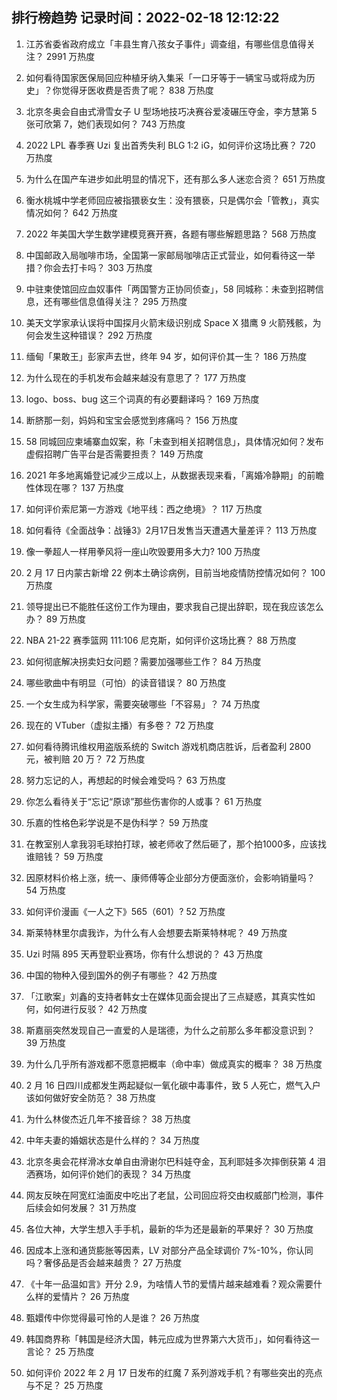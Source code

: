 
## 排行榜趋势 记录时间：2022-02-18 12:12:22
  
  1. 江苏省委省政府成立「丰县生育八孩女子事件」调查组，有哪些信息值得关注？ 2991 万热度
    
  2. 如何看待国家医保局回应种植牙纳入集采「一口牙等于一辆宝马或将成为历史」？你觉得牙医收费是否贵了呢？ 838 万热度
    
  3. 北京冬奥会自由式滑雪女子 U 型场地技巧决赛谷爱凌碾压夺金，李方慧第 5 张可欣第 7，她们表现如何？ 743 万热度
    
  4. 2022 LPL 春季赛 Uzi 复出首秀失利 BLG 1:2 iG，如何评价这场比赛？ 720 万热度
    
  5. 为什么在国产车进步如此明显的情况下，还有那么多人迷恋合资？ 651 万热度
    
  6. 衡水桃城中学老师回应被指猥亵女生：没有猥亵，只是偶尔会「管教」，真实情况如何？ 642 万热度
    
  7. 2022 年美国大学生数学建模竞赛开赛，各题有哪些解题思路？ 568 万热度
    
  8. 中国邮政入局咖啡市场，全国第一家邮局咖啡店正式营业，如何看待这一举措？你会去打卡吗？ 303 万热度
    
  9. 中驻柬使馆回应血奴事件「两国警方正协同侦查」，58 同城称：未查到招聘信息，还有哪些信息值得关注？ 295 万热度
    
  10. 美天文学家承认误将中国探月火箭末级识别成 Space X 猎鹰 9 火箭残骸，为何会发生这种错误？ 292 万热度
    
  11. 缅甸「果敢王」彭家声去世，终年 94 岁，如何评价其一生？ 186 万热度
    
  12. 为什么现在的手机发布会越来越没有意思了？ 177 万热度
    
  13. logo、boss、bug 这三个词真的有必要翻译吗？ 169 万热度
    
  14. 断脐那一刻，妈妈和宝宝会感觉到疼痛吗？ 156 万热度
    
  15. 58 同城回应柬埔寨血奴案，称「未查到相关招聘信息」，具体情况如何？发布虚假招聘广告平台是否需要担责？ 149 万热度
    
  16. 2021 年多地离婚登记减少三成以上，从数据表现来看，「离婚冷静期」的前瞻性体现在哪？ 137 万热度
    
  17. 如何评价索尼第一方游戏《地平线：西之绝境》？ 117 万热度
    
  18. 如何看待《全面战争：战锤3》2月17日发售当天遭遇大量差评？ 113 万热度
    
  19. 像一拳超人一样用拳风将一座山吹毁要用多大力? 100 万热度
    
  20. 2 月 17 日内蒙古新增 22 例本土确诊病例，目前当地疫情防控情况如何？ 100 万热度
    
  21. 领导提出已不能胜任这份工作为理由，要求我自己提出辞职，现在我应该怎么办？ 89 万热度
    
  22. NBA 21-22 赛季篮网 111:106 尼克斯，如何评价这场比赛？ 88 万热度
    
  23. 如何彻底解决拐卖妇女问题？需要加强哪些工作？ 84 万热度
    
  24. 哪些歌曲中有明显（可怕）的读音错误？ 80 万热度
    
  25. 一个女生成为科学家，需要突破哪些「不容易」？ 74 万热度
    
  26. 现在的 VTuber（虚拟主播）有多卷？ 72 万热度
    
  27. 如何看待腾讯维权用盗版系统的 Switch 游戏机商店胜诉，后者盈利 2800 元，被判赔 20 万？ 72 万热度
    
  28. 努力忘记的人，再想起的时候会难受吗？ 63 万热度
    
  29. 你怎么看待关于“忘记“原谅”那些伤害你的人或事？ 61 万热度
    
  30. 乐嘉的性格色彩学说是不是伪科学？ 59 万热度
    
  31. 在教室别人拿我羽毛球拍打球，被老师收了然后砸了，那个拍1000多，应该找谁赔钱？ 59 万热度
    
  32. 因原材料价格上涨，统一、康师傅等企业部分方便面涨价，会影响销量吗？ 54 万热度
    
  33. 如何评价漫画《一人之下》565（601）? 52 万热度
    
  34. 斯莱特林里尔虞我诈，为什么有人会想要去斯莱特林呢？ 49 万热度
    
  35. Uzi 时隔 895 天再登职业赛场，你有什么想说的？ 43 万热度
    
  36. 中国的物种入侵到国外的例子有哪些？ 42 万热度
    
  37. 「江歌案」刘鑫的支持者韩女士在媒体见面会提出了三点疑惑，其真实性如何，如何进行反驳？ 42 万热度
    
  38. 斯嘉丽突然发现自己一直爱的人是瑞德，为什么之前那么多年都没意识到？ 39 万热度
    
  39. 为什么几乎所有游戏都不愿意把概率（命中率）做成真实的概率？ 38 万热度
    
  40. 2 月 16 日四川成都发生两起疑似一氧化碳中毒事件，致 5 人死亡，燃气入户该如何做好安全防范？ 38 万热度
    
  41. 为什么林俊杰近几年不接音综？ 38 万热度
    
  42. 中年夫妻的婚姻状态是什么样的？ 34 万热度
    
  43. 北京冬奥会花样滑冰女单自由滑谢尔巴科娃夺金，瓦利耶娃多次摔倒获第 4 泪洒赛场，如何评价她们的表现？ 34 万热度
    
  44. 网友反映在阿宽红油面皮中吃出了老鼠，公司回应将交由权威部门检测，事件后续会如何发展？ 31 万热度
    
  45. 各位大神，大学生想入手手机，最新的华为还是最新的苹果好？ 30 万热度
    
  46. 因成本上涨和通货膨胀等因素，LV 对部分产品全球调价 7%-10%，你认同吗？奢侈品是否会越来越贵？ 27 万热度
    
  47. 《十年一品温如言》开分 2.9，为啥情人节的爱情片越来越难看？观众需要什么样的爱情片？ 26 万热度
    
  48. 甄嬛传中你觉得最可怜的人是谁？ 26 万热度
    
  49. 韩国商界称「韩国是经济大国，韩元应成为世界第六大货币」，如何看待这一言论？ 25 万热度
    
  50. 如何评价 2022 年 2 月 17 日发布的红魔 7 系列游戏手机？有哪些突出的亮点与不足？ 25 万热度
    